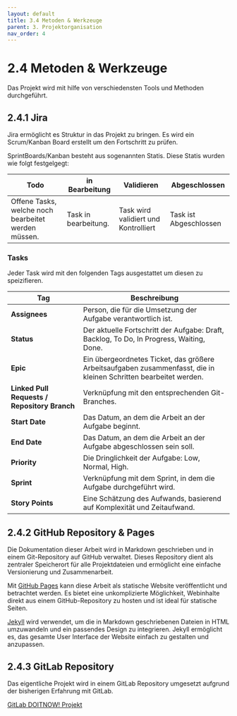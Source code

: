 ```yaml
---
layout: default
title: 3.4 Metoden & Werkzeuge
parent: 3. Projektorganisation
nav_order: 4
---
```


# 2.4 Metoden & Werkzeuge

Das Projekt wird mit hilfe von verschiedensten Tools und Methoden durchgeführt.

## 2.4.1 Jira

Jira ermöglicht es Struktur in das Projekt zu bringen. Es wird ein Scrum/Kanban Board erstellt um den Fortschritt zu prüfen.

SprintBoards/Kanban besteht aus sogenannten Statis. Diese Statis wurden wie folgt festgelgegt:

| **Todo**                                            | **in Bearbeitung**      | **Validieren**                       | **Abgeschlossen**      |  
| --------------------------------------------------- | ----------------------- | ------------------------------------ | ---------------------- |
| Offene Tasks, welche noch bearbeitet werden müssen. | Task in bearbeitung.    | Task wird validiert und Kontrolliert | Task ist Abgeschlossen |

### Tasks

Jeder Task wird mit den folgenden Tags ausgestattet um diesen zu speizifieren.

| **Tag**                                  | **Beschreibung**                                                                                      |
| ---------------------------------------- | ----------------------------------------------------------------------------------------------------- |
| **Assignees**                            | Person, die für die Umsetzung der Aufgabe verantwortlich ist.                                         |
| **Status**                               | Der aktuelle Fortschritt der Aufgabe: Draft, Backlog, To Do, In Progress, Waiting, Done.              |
| **Epic**                                 | Ein übergeordnetes Ticket, das größere Arbeitsaufgaben zusammenfasst, die in kleinen Schritten bearbeitet werden. |
| **Linked Pull Requests / Repository Branch** | Verknüpfung mit den entsprechenden Git-Branches.                                                      |
| **Start Date**                           | Das Datum, an dem die Arbeit an der Aufgabe beginnt.                                                  |
| **End Date**                             | Das Datum, an dem die Arbeit an der Aufgabe abgeschlossen sein soll.                                   |
| **Priority**                             | Die Dringlichkeit der Aufgabe: Low, Normal, High.                                                     |
| **Sprint**                               | Verknüpfung mit dem Sprint, in dem die Aufgabe durchgeführt wird.                                      |
| **Story Points**                         | Eine Schätzung des Aufwands, basierend auf Komplexität und Zeitaufwand.                                |


## 2.4.2 GitHub Repository & Pages

Die Dokumentation dieser Arbeit wird in Markdown geschrieben und in einem Git-Repository auf GitHub verwaltet. Dieses Repository dient als zentraler Speicherort für alle Projektdateien und ermöglicht eine einfache Versionierung und Zusammenarbeit.

Mit [GitHub Pages](https://pages.github.com/) kann diese Arbeit als statische Website veröffentlicht und betrachtet werden. Es bietet eine unkomplizierte Möglichkeit, Webinhalte direkt aus einem GitHub-Repository zu hosten und ist ideal für statische Seiten.

[Jekyll](https://jekyllrb.com/) wird verwendet, um die in Markdown geschriebenen Dateien in HTML umzuwandeln und ein passendes Design zu integrieren. Jekyll ermöglicht es, das gesamte User Interface der Website einfach zu gestalten und anzupassen.

## 2.4.3 GitLab Repository

Das eigentliche Projekt wird in einem GitLab Repository umgesetzt aufgrund der bisherigen Erfahrung mit GitLab. 

[GitLab DOITNOW! Projekt](https://gitlab.com/it-cne23/doitnow)